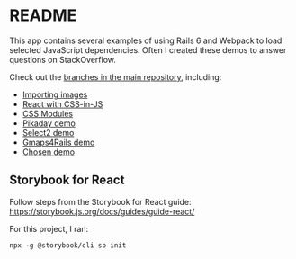 # README

This app contains several examples of using Rails 6 and Webpack to load selected JavaScript dependencies. Often I created these demos to answer questions on StackOverflow.

Check out the [branches in the main repository](https://github.com/rossta/rails6-webpacker-demo/branches), including:

* [Importing images](https://github.com/rossta/rails6-webpacker-demo/compare/example/images)
* [React with CSS-in-JS](https://github.com/rossta/rails6-webpacker-demo/compare/example/react-image)
* [CSS Modules](https://github.com/rossta/rails6-webpacker-demo/compare/example/css-module)
* [Pikaday demo](https://github.com/rossta/rails6-webpacker-demo/compare/example/pikaday)
* [Select2 demo](https://github.com/rossta/rails6-webpacker-demo/compare/example/select2)
* [Gmaps4Rails demo](https://github.com/rossta/rails6-webpacker-demo/compare/example/gmaps4rails)
* [Chosen demo](https://github.com/rossta/rails6-webpacker-demo/compare/example/chosen)

## Storybook for React

Follow steps from the Storybook for React guide: https://storybook.js.org/docs/guides/guide-react/

For this project, I ran:

```
npx -g @storybook/cli sb init
```
